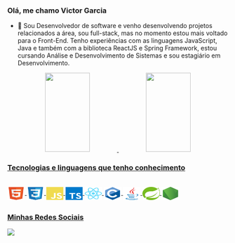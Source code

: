 ### Olá, me chamo Victor Garcia

- 🌱 Sou Desenvolvedor de software e venho desenvolvendo projetos relacionados a área, sou full-stack, mas no momento estou mais voltado para o Front-End. Tenho experiências com as linguagens JavaScript, Java e também com a biblioteca ReactJS e Spring Framework, estou cursando Análise e Desenvolvimento de Sistemas e sou estagiário em Desenvolvimento. 

<div align="center">
  <a href="https://github.com/victorgarciadss">
  <img height="180em" width="45%" src="https://github-readme-stats.vercel.app/api?username=victorgarciadss&show_icons=true&theme=midnight-purple&include_all_commits=true&count_private=true"/>
  <img height="180em" width="45%" src="https://github-readme-stats.vercel.app/api/top-langs/?username=victorgarciadss&layout=compact&langs_count=7&theme=midnight-purple"/>
</div>

### Tecnologias e linguagens que tenho conhecimento

<div style="display: inline_block"><br>
  <img align="center" alt="Victor-HTML" height="30" width="40" src="https://raw.githubusercontent.com/devicons/devicon/master/icons/html5/html5-original.svg">
  <img align="center" alt="Victor-CSS" height="30" width="40" src="https://raw.githubusercontent.com/devicons/devicon/master/icons/css3/css3-original.svg">
  <img align="center" alt="Victor-Js" height="30" width="40" src="https://raw.githubusercontent.com/devicons/devicon/master/icons/javascript/javascript-plain.svg">
  <img align="center" alt="Victor-Js" height="30" width="40" src="https://raw.githubusercontent.com/devicons/devicon/master/icons/typescript/typescript-plain.svg">
  <img align="center" alt="Victor-React" height="30" width="40" src="https://raw.githubusercontent.com/devicons/devicon/master/icons/react/react-original.svg">
  <img align="center" alt="Victor-C" height="30" width="40" src="https://raw.githubusercontent.com/devicons/devicon/master/icons/c/c-original.svg">
  <img align="center" alt="Victor-Java" height="30" width="40" src="https://raw.githubusercontent.com/devicons/devicon/master/icons/java/java-original.svg">
  <img align="center" alt="Victor-Java" height="30" width="40" src="https://raw.githubusercontent.com/devicons/devicon/master/icons/spring/spring-original.svg">
  <img align="center" alt="Victor-Node" height="30" width="40" src="https://raw.githubusercontent.com/devicons/devicon/master/icons/nodejs/nodejs-original.svg">
</div>

##

### Minhas Redes Sociais

<div>
 <a href="https://www.linkedin.com/in/victor-garcia-27184a22b/" target="_blank"><img src="https://img.shields.io/badge/LinkedIn-0077B5?style=for-the-badge&logo=linkedin&logoColor=white" target="_blank"></a>
</div>
